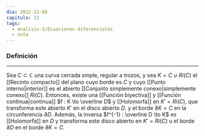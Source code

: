 ```yaml
---
dia: 2022-12-08
capitulo: 11
tags:
  - analisis-3/Ecuaciones-diferenciales
  - nota
---
```

### Definición
---
Sea $C \subset \mathbb C$ una curva cerrada smple, regular a trozos, y sea $K = C \cup Ri(C)$ el [[Recinto compacto]] del plano cuyo borde es $C$ y cuyo [[Punto interno|interior]] es el abierto [[Conjunto simplemente conexo|simplemente conexo]] $Ri(C)$. Entonces, existe una [[Función biyectiva]] y [[Función continua|continua]] $f : K \to \overline D$ y [[Holomorfa]] en $K' = Ri(C)$, que transforma este abierto $K'$ en el disco abierto $D$, y el borde $\partial K = C$ en la circunferencia $\partial D$. Además, la inversa $f^{-1} : \overline D \to K$ es [[Holomorfa]] en $D$ y transforma este disco abierto en $K' = Ri(C)$ u el borde $\partial D$ en el borde $\partial K = C$.